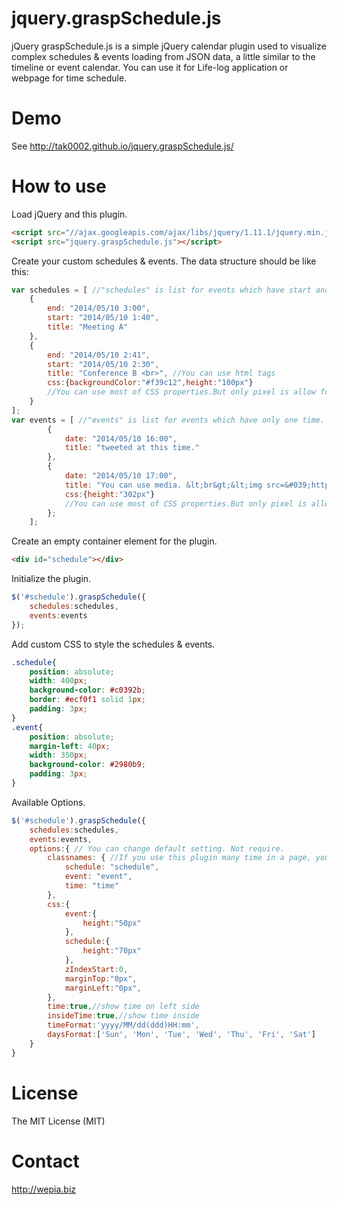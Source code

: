 jquery.graspSchedule.js
=======================

jQuery graspSchedule.js is a simple jQuery calendar plugin used to visualize complex schedules & events loading from JSON data, a little similar to the timeline or event calendar.
You can use it for Life-log application or webpage for time schedule.


Demo
===================

See http://tak0002.github.io/jquery.graspSchedule.js/


How to use
====================

Load jQuery and this plugin.

```html
<script src="//ajax.googleapis.com/ajax/libs/jquery/1.11.1/jquery.min.js"></script>
<script src="jquery.graspSchedule.js"></script>
```

Create your custom schedules & events. The data structure should be like this:

```javascript
var schedules = [ //"schedules" is list for events which have start and end.
    {
        end: "2014/05/10 3:00",
        start: "2014/05/10 1:40",
        title: "Meeting A"
    },
    {
        end: "2014/05/10 2:41",
        start: "2014/05/10 2:30",
        title: "Conference B <br>", //You can use html tags
        css:{backgroundColor:"#f39c12",height:"100px"}
        //You can use most of CSS properties.But only pixel is allow for height.
    }
];
var events = [ //"events" is list for events which have only one time.
        {
            date: "2014/05/10 16:00",
            title: "tweeted at this time."
        },
        {
            date: "2014/05/10 17:00",
            title: "You can use media. &lt;br&gt;&lt;img src=&#039;http://wepia.biz/wlogo.png&#039;/&gt;",
            css:{height:"302px"}
            //You can use most of CSS properties.But only pixel is allow for height.
        };
    ];
```

Create an empty container element for the plugin.

```html
<div id="schedule"></div>
```

Initialize the plugin.

```javascript
$('#schedule').graspSchedule({
    schedules:schedules,
    events:events
});
```

Add custom CSS to style the schedules & events.

```css
.schedule{
    position: absolute; 
    width: 400px;
    background-color: #c0392b;
    border: #ecf0f1 solid 1px;
    padding: 3px;
}
.event{
    position: absolute;
    margin-left: 40px;
    width: 350px;
    background-color: #2980b9;
    padding: 3px;
}
```

Available Options.

```javascript
$('#schedule').graspSchedule({
    schedules:schedules,
    events:events,
    options:{ // You can change default setting. Not require.
        classnames: { //If you use this plugin many time in a page, you have to change these.
            schedule: "schedule",
            event: "event",
            time: "time"
        },
        css:{
            event:{
                height:"50px"
            },
            schedule:{
                height:"70px"
            },
            zIndexStart:0,
            marginTop:"0px",
            marginLeft:"0px",
        },
        time:true,//show time on left side
        insideTime:true,//show time inside
        timeFormat:'yyyy/MM/dd(ddd)HH:mm',
        daysFormat:['Sun', 'Mon', 'Tue', 'Wed', 'Thu', 'Fri', 'Sat']
    }
}
```


License
====================

The MIT License (MIT)

Contact
====================

http://wepia.biz

